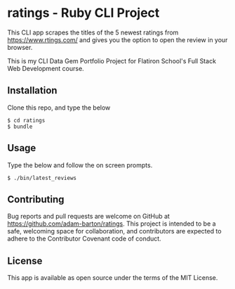 # ratings - Ruby CLI Project

This CLI app scrapes the titles of the 5 newest ratings from https://www.rtings.com/ and gives you the option to open the review in your browser. 

This is my CLI Data Gem Portfolio Project for Flatiron School's Full Stack Web Development course.

## Installation

Clone this repo, and type the below

    $ cd ratings
    $ bundle

## Usage

Type the below and follow the on screen prompts.

    $ ./bin/latest_reviews 
    
## Contributing

Bug reports and pull requests are welcome on GitHub at https://github.com/adam-barton/ratings. This project is intended to be a safe, welcoming space for collaboration, and contributors are expected to adhere to the Contributor Covenant code of conduct.

## License

This app is available as open source under the terms of the MIT License.
